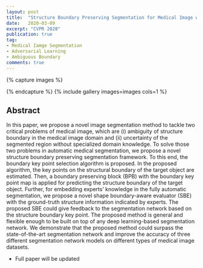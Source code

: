 ```yaml
---
layout: post
title:  "Structure Boundary Preserving Segmentation for Medical Image with Ambiguous Boundary"
date:   2020-03-09
excerpt: "CVPR 2020"
publication: true
tag:
- Medical Iamge Segmentation
- Adversarial Learning
- Ambiguous Boundary
comments: true
---
```

{% capture images %}

{% endcapture %}
{% include gallery images=images cols=1 %}

## Abstract
In this paper, we propose a novel image segmentation method to tackle two critical problems of medical image, which are (i) ambiguity of structure boundary in the medical image domain and (ii) uncertainty of the segmented region without specialized domain knowledge. To solve those two problems in automatic medical segmentation, we propose a novel structure boundary preserving segmentation framework. To this end, the boundary key point selection algorithm is proposed. In the proposed algorithm, the key points on the structural boundary of the target object are estimated. Then, a boundary preserving block (BPB) with the boundary key point map is applied for predicting the structure boundary of the target object. Further, for embedding experts’ knowledge in the fully automatic segmentation, we propose a novel shape boundary-aware evaluator (SBE) with the ground-truth structure information indicated by experts. The proposed SBE could give feedback to the segmentation network based on the structure boundary key point. The proposed method is general and flexible enough to be built on top of any deep learning-based segmentation network. We demonstrate that the proposed method could surpass the state-of-the-art segmentation network and improve the accuracy of three different segmentation network models on different types of medical image datasets.

* Full paper will be updated
